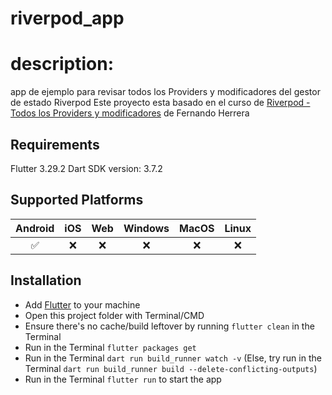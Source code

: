 # riverpod_app

# description:
app de ejemplo para revisar todos los Providers y modificadores del gestor de estado Riverpod
Este proyecto esta basado en el curso de [Riverpod - Todos los Providers y modificadores](https://www.youtube.com/watch?v=VOgzWmYQDzQ) de Fernando Herrera

## Requirements
Flutter 3.29.2
Dart SDK version: 3.7.2

## Supported Platforms
| Android | iOS  | Web  | Windows | MacOS | Linux |
| :-----: |:----:|:----:|:-------:| :---: | :---: |
|    ✅    |   ❌    |   ❌    |    ❌      |   ❌   |   ❌   |


## Installation
- Add [Flutter](https://flutter.dev/docs/get-started/install 'Flutter') to your machine
- Open this project folder with Terminal/CMD
- Ensure there's no cache/build leftover by running `flutter clean` in the Terminal
- Run in the Terminal `flutter packages get`
- Run in the Terminal `dart run build_runner watch -v` (Else, try run in the Terminal `dart run build_runner build --delete-conflicting-outputs`)
- Run in the Terminal `flutter run` to start the app

